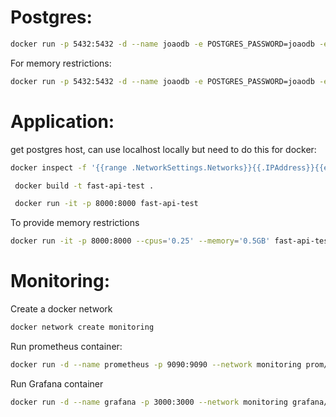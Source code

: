 

# Postgres:
```sh
docker run -p 5432:5432 -d --name joaodb -e POSTGRES_PASSWORD=joaodb -e POSTGRES_USER=joaodb -e POSTGRES_DB=joaodb postgres
```

For memory restrictions:
```sh
docker run -p 5432:5432 -d --name joaodb -e POSTGRES_PASSWORD=joaodb -e POSTGRES_USER=joaodb -e POSTGRES_DB=joaodb --cpus='0.75' --memory='1.5GB' postgres
```


# Application:
get postgres host, can use localhost locally but need to do this for docker:
```sh
docker inspect -f '{{range .NetworkSettings.Networks}}{{.IPAddress}}{{end}}' joaodb
```

```sh
 docker build -t fast-api-test .  
```

```sh
 docker run -it -p 8000:8000 fast-api-test
```

To provide memory restrictions
```sh
docker run -it -p 8000:8000 --cpus='0.25' --memory='0.5GB' fast-api-test
```

# Monitoring:

Create a docker network
```sh
docker network create monitoring
```

Run prometheus container:
```sh
docker run -d --name prometheus -p 9090:9090 --network monitoring prom/prometheus
```

Run Grafana container
```sh
docker run -d --name grafana -p 3000:3000 --network monitoring grafana/grafana
```
